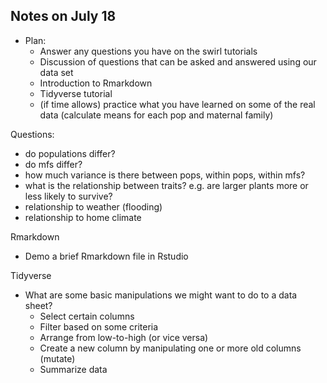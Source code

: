 ## Notes on July 18

* Plan:
  - Answer any questions you have on the swirl tutorials
  - Discussion of questions that can be asked and answered using our data set
  - Introduction to Rmarkdown
  - Tidyverse tutorial
  - (if time allows) practice what you have learned on some of the real data (calculate means for each pop and maternal family)
  
Questions:
* do populations differ?
* do mfs differ?
* how much variance is there between pops, within pops, within mfs?
* what is the relationship between traits? e.g. are larger plants more or less likely to survive?  
* relationship to weather (flooding)
* relationship to home climate

Rmarkdown
* Demo a brief Rmarkdown file in Rstudio

Tidyverse
* What are some basic manipulations we might want to do to a data sheet?
  - Select certain columns
  - Filter based on some criteria
  - Arrange from low-to-high (or vice versa)
  - Create a new column by manipulating one or more old columns (mutate)
  - Summarize data